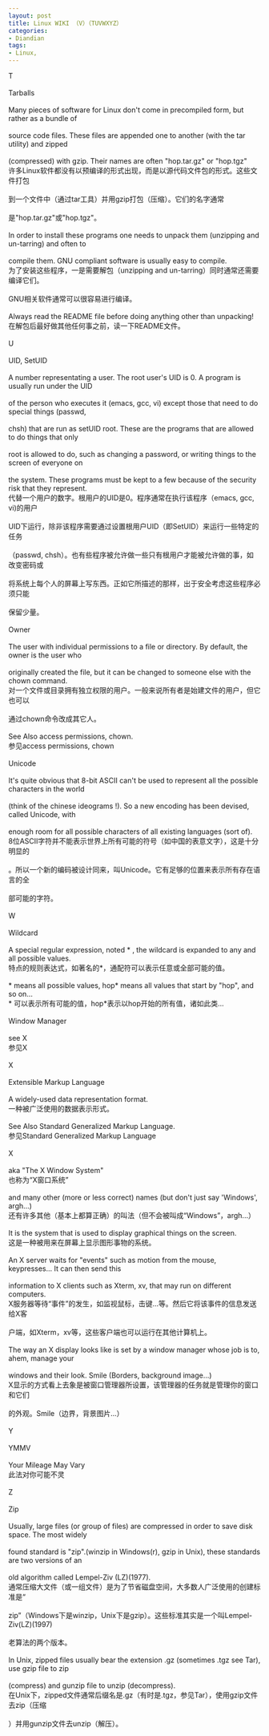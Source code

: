```yaml
---
layout: post
title: Linux WIKI （V）（TUVWXYZ）
categories:
- Diandian
tags:
- Linux, 
---
```

T
<br />
<br />Tarballs
<br />
<br />Many pieces of software for Linux don't come in precompiled form, but rather as a bundle of
<br />
<br />source code files. These files are appended one to another (with the tar utility) and zipped
<br />
<br />(compressed) with gzip. Their names are often &quot;hop.tar.gz&quot; or &quot;hop.tgz&quot;
<br />许多Linux软件都没有以预编译的形式出现，而是以源代码文件包的形式。这些文件打包
<br />
<br />到一个文件中（通过tar工具）并用gzip打包（压缩）。它们的名字通常
<br />
<br />是&quot;hop.tar.gz&quot;或&quot;hop.tgz&quot;。
<br />
<br />In order to install these programs one needs to unpack them (unzipping and un-tarring) and often to
<br />
<br />compile them. GNU compliant software is usually easy to compile.
<br />为了安装这些程序，一是需要解包（unzipping and un-tarring）同时通常还需要编译它们。
<br />
<br />GNU相关软件通常可以很容易进行编译。
<br />
<br />Always read the README file before doing anything other than unpacking!
<br />在解包后最好做其他任何事之前，读一下README文件。
<br />
<br />U
<br />
<br />UID, SetUID
<br />
<br />A number representating a user. The root user's UID is 0. A program is usually run under the UID
<br />
<br />of the person who executes it (emacs, gcc, vi) except those that need to do special things (passwd,
<br />
<br />chsh) that are run as setUID root. These are the programs that are allowed to do things that only
<br />
<br />root is allowed to do, such as changing a password, or writing things to the screen of everyone on
<br />
<br />the system. These programs must be kept to a few because of the security risk that they represent.
<br />代替一个用户的数字。根用户的UID是0。程序通常在执行该程序（emacs, gcc, vi)的用户
<br />
<br />UID下运行，除非该程序需要通过设置根用户UID（即SetUID）来运行一些特定的任务
<br />
<br />（passwd, chsh）。也有些程序被允许做一些只有根用户才能被允许做的事，如改变密码或
<br />
<br />将系统上每个人的屏幕上写东西。正如它所描述的那样，出于安全考虑这些程序必须只能
<br />
<br />保留少量。
<br />
<br />Owner
<br />
<br />The user with individual permissions to a file or directory. By default, the owner is the user who
<br />
<br />originally created the file, but it can be changed to someone else with the chown command.
<br />对一个文件或目录拥有独立权限的用户。一般来说所有者是始建文件的用户，但它也可以
<br />
<br />通过chown命令改成其它人。
<br />
<br />See Also access permissions, chown.
<br />参见access permissions, chown
<br />
<br />Unicode
<br />
<br />It's quite obvious that 8-bit ASCII can't be used to represent all the possible characters in the world
<br />
<br />(think of the chinese ideograms !). So a new encoding has been devised, called Unicode, with
<br />
<br />enough room for all possible characters of all existing languages (sort of).
<br />8位ASCII字符并不能表示世界上所有可能的符号（如中国的表意文字），这是十分明显的
<br />
<br />。所以一个新的编码被设计同来，叫Unicode。它有足够的位置来表示所有存在语言的全
<br />
<br />部可能的字符。
<br />
<br />W
<br />
<br />Wildcard
<br />
<br />A special regular expression, noted * , the wildcard is expanded to any and all possible values.
<br />特点的规则表达式，如著名的*，通配符可以表示任意或全部可能的值。
<br />
<br />* means all possible values, hop* means all values that start by &quot;hop&quot;, and so on...
<br />* 可以表示所有可能的值，hop*表示以hop开始的所有值，诸如此类...
<br />
<br />Window Manager
<br />
<br />see X
<br />参见X
<br />
<br />X
<br />
<br />Extensible Markup Language
<br />
<br />A widely-used data representation format.
<br />一种被广泛使用的数据表示形式。
<br />
<br />See Also Standard Generalized Markup Language.
<br />参见Standard Generalized Markup Language
<br />
<br />X
<br />
<br />aka &quot;The X Window System&quot;
<br />也称为“X窗口系统”
<br />
<br />and many other (more or less correct) names (but don't just say 'Windows', argh...)
<br />还有许多其他（基本上都算正确）的叫法（但不会被叫成“Windows”，argh...）
<br />
<br />It is the system that is used to display graphical things on the screen.
<br />这是一种被用来在屏幕上显示图形事物的系统。
<br />
<br />An X server waits for &quot;events&quot; such as motion from the mouse, keypresses... It can then send this
<br />
<br />information to X clients such as Xterm, xv, that may run on different computers.
<br />X服务器等待“事件”的发生，如监视鼠标，击键...等。然后它将该事件的信息发送给X客
<br />
<br />户端，如Xterm，xv等，这些客户端也可以运行在其他计算机上。
<br />
<br />The way an X display looks like is set by a window manager whose job is to, ahem, manage your
<br />
<br />windows and their look. Smile (Borders, background image...)
<br />X显示的方式看上去象是被窗口管理器所设置，该管理器的任务就是管理你的窗口和它们
<br />
<br />的外观。Smile（边界，背景图片...）
<br />
<br />Y
<br />
<br />YMMV
<br />
<br />Your Mileage May Vary
<br />此法对你可能不灵
<br />
<br />Z
<br />
<br />Zip
<br />
<br />Usually, large files (or group of files) are compressed in order to save disk space. The most widely
<br />
<br />found standard is &quot;zip&quot;.(winzip in Windows(r), gzip in Unix), these standards are two versions of an
<br />
<br />old algorithm called Lempel-Ziv (LZ)(1977).
<br />通常压缩大文件（或一组文件）是为了节省磁盘空间，大多数人广泛使用的创建标准是“
<br />
<br />zip”（Windows下是winzip，Unix下是gzip）。这些标准其实是一个叫Lempel-Ziv(LZ)(1997)
<br />
<br />老算法的两个版本。
<br />
<br />In Unix, zipped files usually bear the extension .gz (sometimes .tgz see Tar), use gzip file to zip
<br />
<br />(compress) and gunzip file to unzip (decompress).
<br />在Unix下，zipped文件通常后缀名是.gz（有时是.tgz，参见Tar），使用gzip文件去zip（压缩
<br />
<br />）并用gunzip文件去unzip（解压）。